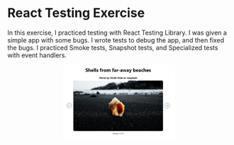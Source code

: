 # React Testing Exercise
In this exercise, I practiced testing with React Testing Library. I was given a simple app with some bugs. I wrote tests to debug the app, and then fixed the bugs. I practiced Smoke tests, Snapshot tests, and Specialized tests with event handlers.

<p align="center">
     <img width="50%" src="app.png" alt="alt text">
</p>
